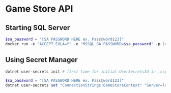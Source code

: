 # Game Store API

## Starting SQL Server
```powershell
$sa_password = "[SA PASSWORD HERE ex. Pass@word123]"
docker run -e "ACCEPT_EULA=Y" -e "MSSQL_SA_PASSWORD=$sa_password" -p 1411:1433 -v sqlvolumn:/var/opt/mssql -d --rm --name mssql mcr.microsoft.com/mssql/server:2022-latest
```

## Using Secret Manager
```powershell
dotnet user-secrets init # first time for initial UserSecretsId in .csproj

$sa_password = "[SA PASSWORD HERE ex. Pass@word123]"
dotnet user-secrets set "ConnectionStrings:GameStoreContext" "Server=localhost; Database=GameStore; User Id=sa; Password=$sa_password; TrustServerCertificate=True"
```
